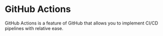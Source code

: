 # GitHub Actions

GitHub Actions is a feature of GitHub that allows you to implement CI/CD pipelines with relative ease. 
